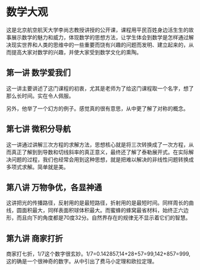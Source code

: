 # 数学大观


这是北京航空航天大学李尚志教授讲授的公开课，课程用平民百姓身边活生生的故事展示数学的魅力和威力，体现数学的思想方法，让学生体会到数学是怎样通过解决现实世界和人类的思维中的一些重要而饶有兴趣的问题而发明、建立起来的，从而提高大家对数学的兴趣，并使大家受到数学文化的熏陶。

## 第一讲 数学爱我们
这一讲主要讲述了这门课程的初衷，尤其是老师为了给这门课程取一个名字，想了那么长时间。实在令人佩服。

另外，他举了一个幻方的例子。感觉真的很有意思，从中更了解了对称的概念。


## 第七讲 微积分导航
 这一讲通过讲解三次方程的求解方法，思想核心就是将三次转换成了一次方程，从而真正了解到到导数和切线斜率的真正意义，最终还了解了泰勒展开式。在实际解决问题的过程，我们也经常会用到这种思想，就是把难以解决的非线性问题转换成多项式求解。简单就是美。
 
 ## 第八讲 万物争优，各显神通 
 这讲把光的传播路径，反射用的是最短路径，折射用的是最短时间。同样周长的曲线，圆面积最大，同样表面积球体积最大。而蜜蜂的蜂窝最省材料，始终正六边形，而且向下的角度都是70度32分。自然界存在的规律无不显示着它们的智慧。
 
 ## 第九讲 商家打折
 
 商家打七折，1/7这个数字很玄妙。1/7=0.142857,14+28+57=99,142+857=999,这的确是一个很神奇的数字。从中引出了费马小定理和欧拉定理。